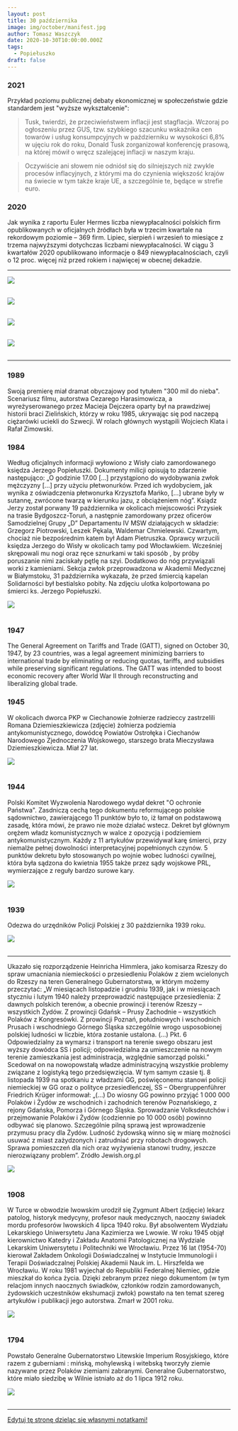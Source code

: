 ```yaml
---
layout: post
title: 30 października
image: img/october/manifest.jpg
author: Tomasz Waszczyk
date: 2020-10-30T10:00:00.000Z
tags:
  - Popiełuszko
draft: false
---
```


### 2021

Przykład poziomu publicznej debaty ekonomicznej w społeczeństwie gdzie standardem jest "wyższe wykształcenie":

> Tusk, twierdzi, że przeciwieństwem inflacji jest stagflacja. Wczoraj po ogłoszeniu przez GUS, tzw. szybkiego szacunku wskaźnika cen towarów i usług konsumpcyjnych w październiku w wysokości 6,8% w ujęciu rok do roku, Donald Tusk zorganizował konferencję prasową, na której mówił o wręcz szalejącej inflacji w naszym kraju.

> Oczywiście ani słowem nie odniósł się do silniejszych niż zwykle procesów inflacyjnych, z którymi ma do czynienia większość krajów na świecie w tym także kraje UE, a szczególnie te, będące w strefie euro.

### 2020

Jak wynika z raportu Euler Hermes liczba niewypłacalności polskich firm opublikowanych w oficjalnych źródłach była w trzecim kwartale na rekordowym poziomie – 369 firm. Lipiec, sierpień i wrzesień to miesiące z trzema najwyższymi dotychczas liczbami niewypłacalności. W ciągu 3 kwartałów 2020 opublikowano informacje o 849 niewypłacalnościach, czyli o 12 proc. więcej niż przed rokiem i najwięcej w obecnej dekadzie.

---

<img src="./img/october/orlenwportfelu.png"><br><br>

<img src="./img/october/orlen.jpg"><br><br>

<img src="./img/october/pkobp.jpg"><br><br>

<img src="./img/october/pzu.jpg"><br><br>

---

### 1989

Swoją premierę miał dramat obyczajowy pod tytułem "300 mil do nieba".
Scenariusz filmu, autorstwa Cezarego Harasimowicza, a wyreżyserowanego przez Macieja Dejczera oparty był na prawdziwej historii braci Zielińskich, którzy w roku 1985, ukrywając się pod naczepą ciężarówki uciekli do Szwecji.
W rolach głównych wystąpili Wojciech Klata i Rafał Zimowski.

### 1984

Według oficjalnych informacji wyłowiono z Wisły ciało zamordowanego księdza Jerzego Popiełuszki. Dokumenty milicji opisują to zdarzenie następująco: „O godzinie 17.00 [...] przystąpiono do wydobywania zwłok mężczyzny [...] przy użyciu płetwonurków. Przed ich wydobyciem, jak wynika z oświadczenia płetwonurka Krzysztofa Mańko, [...] ubrane były w sutannę, zwrócone twarzą w kierunku jazu, z obciążeniem nóg”. Ksiądz Jerzy został porwany 19 października w okolicach miejscowości Przysiek na trasie Bydgoszcz-Toruń, a następnie zamordowany przez oficerów Samodzielnej Grupy „D” Departamentu IV MSW działających w składzie: Grzegorz Piotrowski, Leszek Pękala, Waldemar Chmielewski. Czwartym, chociaż nie bezpośrednim katem był Adam Pietruszka. Oprawcy wrzucili księdza Jerzego do Wisły w okolicach tamy pod Włocławkiem.  Wcześniej skrępowali mu nogi oraz ręce sznurkami w taki sposób , by próby poruszanie nimi zaciskały pętlę na szyi. Dodatkowo do nóg przywiązali worki z kamieniami. Sekcja zwłok przeprowadzona w Akademii Medycznej w Białymstoku, 31 października wykazała, że przed śmiercią kapelan Solidarności był bestialsko pobity.
Na zdjęciu ulotka kolportowana po śmierci ks. Jerzego Popiełuszki.

<img src="./img/october/ulotka.jpg"/><br><br>

### 1947

The General Agreement on Tariffs and Trade (GATT), signed on October 30, 1947, by 23 countries, was a legal agreement minimizing barriers to international trade by eliminating or reducing quotas, tariffs, and subsidies while preserving significant regulations. The GATT was intended to boost economic recovery after World War II through reconstructing and liberalizing global trade.

### 1945

W okolicach dworca PKP w Ciechanowie żołnierze radzieccy zastrzelili Romana Dziemieszkiewicza (zdjęcie) żołnierza podziemia antykomunistycznego, dowódcę Powiatów Ostrołęka i Ciechanów Narodowego Zjednoczenia Wojskowego, starszego brata Mieczysława Dziemieszkiewicza.
Miał 27 lat.

<img src="./img/october/dziemieszkiewicz.jpg"/><br><br>

### 1944

Polski Komitet Wyzwolenia Narodowego wydał dekret "O ochronie Państwa".
Zasdniczą cechą tego dokumentu reformującego polskie sądownictwo, zawierającego 11 punktów było to, iż łamał on podstawową zasadę, która mówi, że prawo nie może działać wstecz. Dekret był głównym orężem władz komunistycznych w walce z opozycją i podziemiem antykomunistycznym. Każdy z 11 artykułów przewidywał karę śmierci, przy niemalże pełnej dowolności interpretacyjnej popełnionych czynów. 5 punktów dekretu było stosowanych po wojnie wobec ludności cywilnej, która była sądzona do kwietnia 1955 także przez sądy wojskowe PRL, wymierzające z reguły bardzo surowe kary.

<img src="./img/october/manifest.jpg"/><br><br>

### 1939

Odezwa do urzędników Policji Polskiej z 30 października 1939 roku.

<img src="./img/october/odezwa.jpg"/><br><br>

---

Ukazało się
rozporządzenie Heinricha Himmlera, jako
komisarza Rzeszy do spraw umacniania
niemieckości o przesiedleniu Polaków z ziem
wcielonych do Rzeszy na teren Generalnego
Gubernatorstwa, w którym możemy przeczytać:
„W miesiącach listopadzie i grudniu 1939, jak i w miesiącach styczniu i lutym 1940 należy
przeprowadzić następujące przesiedlenia:
Z dawnych polskich terenów, a obecnie prowincji i terenów Rzeszy – wszystkich Żydów.
Z prowincji Gdańsk – Prusy Zachodnie –
wszystkich Polaków z Kongresówki.
Z prowincji Poznań, południowych i wschodnich Prusach i wschodniego Górnego Śląska szczególnie wrogo usposobionej polskiej ludności w liczbie, która zostanie ustalona. (…)
Pkt. 6
Odpowiedzialny za wymarsz i transport na
terenie swego obszaru jest wyższy dowódca SS i policji; odpowiedzialna za umieszczenie na
nowym terenie zamieszkania jest administracja,
względnie samorząd polski.” Scedował on na
nowopowstałą władze administracyjną wszystkie problemy związane z logistyką tego
przedsięwzięcia. W tym samym czasie tj. 8
listopada 1939 na spotkaniu z władzami GG,
poświęconemu stanowi policji niemieckiej w GG oraz o polityce przesiedleńczej, SS –
Obergruppenführer Friedrich Krüger informował:
„(…) Do wiosny GG powinno przyjąć 1 000 000
Polaków i Żydów ze wschodnich i zachodnich
terenów Poznańskiego, z rejony Gdańska,
Pomorza i Górnego Śląska. Sprowadzanie
Volksdeutchów i przejmowanie Polaków i Żydów (codziennie po 10 000 osób) powinno odbywać się planowo. Szczególnie pilną sprawą jest wprowadzenie przymusu pracy dla Żydów.
Ludność żydowską winno się w miarę możności usuwać z miast zażydzonych i zatrudniać przy robotach drogowych. Sprawa pomieszczeń dla nich oraz wyżywienia stanowi trudny, jeszcze nierozwiązany problem”.
Zródło Jewish.org.pl

<img src="./img/october/himmler.jpg"/><br><br>

### 1908

W Turce w obwodzie lwowskim urodził się Zygmunt Albert (zdjęcie) lekarz patolog, historyk medycyny, profesor nauk medycznych, naoczny świadek mordu profesorów lwowskich 4 lipca 1940 roku.
Był absolwentem Wydziału Lekarskiego Uniwersytetu Jana Kazimierza we Lwowie. W roku 1945  objął kierownictwo Katedry i Zakładu Anatomii Patologicznej na Wydziale Lekarskim Uniwersytetu i Politechniki we Wrocławiu. Przez 16 lat (1954-70) kierował  Zakładem Onkologii Doświadczalnej w Instytucie Immunologii i Terapii Doświadczalnej Polskiej Akademii Nauk im. L. Hirszfelda we Wrocławiu. W roku 1981 wyjechał do Republiki Federalnej Niemiec, gdzie mieszkał do końca życia. 
Dzięki zebranym przez niego dokumentom (w tym relacjom innych naocznych świadków, członków rodzin zamordowanych, żydowskich uczestników ekshumacji zwłok) powstało na ten temat szereg artykułów i publikacji jego autorstwa. Zmarł w 2001 roku.

<img src="./img/october/albert.jpg"/><br><br>

### 1794

Powstało Generalne Gubernatorstwo Litewskie Imperium Rosyjskiego, które razem z guberniami : mińską, mohylewską i witebską tworzyły ziemie nazywane przez Polaków ziemiami zabranymi. Generalne Gubernatorstwo, które miało siedzibę w Wilnie istniało aż do 1 lipca 1912 roku.

<img src="./img/october/gubernatorstwo.jpg"/><br><br>

---

<a href="https://github.com/TomaszWaszczyk/historia.waszczyk.com/edit/master/src/content/october-30.md" target="_blank">Edytuj tę stronę dzieląc się własnymi notatkami!</a>
